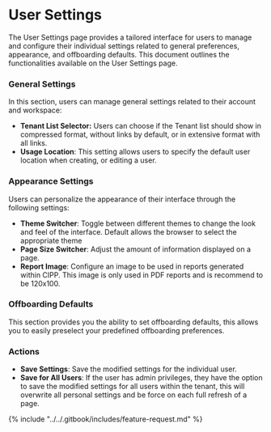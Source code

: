 # User Settings

The User Settings page provides a tailored interface for users to manage and configure their individual settings related to general preferences, appearance, and offboarding defaults. This document outlines the functionalities available on the User Settings page.

### General Settings

In this section, users can manage general settings related to their account and workspace:

* **Tenant List Selector:** Users can choose if the Tenant list should show in compressed format, without links by default, or in extensive format with all links.
* **Usage Location**: This setting allows users to specify the default user location when creating, or editing a user.

### Appearance Settings

Users can personalize the appearance of their interface through the following settings:

* **Theme Switcher**: Toggle between different themes to change the look and feel of the interface. Default allows the browser to select the appropriate theme
* **Page Size Switcher**: Adjust the amount of information displayed on a page.
* **Report Image**: Configure an image to be used in reports generated within CIPP. This image is only used in PDF reports and is recommend to be 120x100.

### Offboarding Defaults

This section provides you the ability to set offboarding defaults, this allows you to easily preselect your predefined offboarding preferences.

### Actions

* **Save Settings**: Save the modified settings for the individual user.
* **Save for All Users**: If the user has admin privileges, they have the option to save the modified settings for all users within the tenant, this will overwrite all personal settings and be force on each full refresh of a page.



{% include "../../.gitbook/includes/feature-request.md" %}
